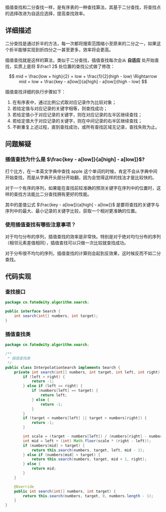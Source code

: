 
插值查找和二分查找一样，是有序表的一种查找算法，其基于二分查找，将查找点的选择改进为自适应选择，提高查找效率。

<!--more-->

## 详细描述

二分查找是通过折半的方法，每一次都将搜索范围缩小至原来的二分之一，如果这个折半能够实现到折四分之一甚至更多，效率将会更高。

插值查找就是这样的算法，类似于二分查找，插值查找每次会从 **自适应** 处开始查找，实质上是将 $\frac1 2$ 处位置的查找公式做了修改：

$$
mid = \frac{low + high}{2} = low + \frac{1}{2}(high - low) \Rightarrow mid = low + \frac{key - a[low]}{a[high] - a[low]}(high - low)
$$

插值查找详细的执行步骤如下：

1. 在有序表中，通过比例公式取对应记录作为比较对象；
2. 若给定值与对应记录的关键字相等，则查找成功；
3. 若给定值小于对应记录的关键字，则在对应记录的左半区继续查找；
4. 若给定值大于对应记录的关键字，则在中间记录的右半区继续查找；
5. 不断重复上述过程，直到查找成功，或所有查找区域无记录，查找失败为止。

## 问题解疑

### 插值查找为什么是 $\frac{key - a[low]}{a[high] - a[low]}$?

打个比方，在一本英文字典中查找 apple 这个单词的时候，肯定不会从字典中间开始查找，而是从字典开头部分开始翻，因为会觉得这样的找法才是比较快的。

对于一个有序的序列，如果能在查找前较准确的预测关键字在序列中的位置时，这样的查找方法能比二分查找拥有更好的性能。

其中的差值公式 $\frac{key - a[low]}{a[high] - a[low]}$ 是要将查找的关键字与序列中的最大、最小记录的关键字比较，获取一个相对更准确的位置。

### 使用插值查找有哪些注意事项？

对于均匀分布的序列，插值查找的效率是非常快。特别是对于绝对均匀分布的序列（相邻元素差值相同），插值查找可以只做一次比较就查找成功。

对于分布很不均匀的序列，插值查找的计算则会起到反效果，这时候反而不如二分查找。

## 代码实现

### 查找接口

```java
package cn.fatedeity.algorithm.search;

public interface Search {
    int search(int[] numbers, int target);
}
```

### 插值查找类

```java
package cn.fatedeity.algorithm.search;

/**
 * 插值查找类
 */
public class InterpolationSearch implements Search {
    private int search(int[] numbers, int target, int left, int right) {
        if (left > right) {
            return -1;
        } else if (left == right) {
            if (numbers[left] == target) {
                return left;
            } else {
                return -1;
            }
        }
        if (target < numbers[left] || target > numbers[right]) {
            return -1;
        }

        int scale = (target - numbers[left]) / (numbers[right] - numbers[left]);
        int mid = left + (int) Math.floor(scale * (right - left));
        if (numbers[mid] > target) {
            return this.search(numbers, target, left, mid - 1);
        } else if (numbers[mid] < target) {
            return this.search(numbers, target, mid + 1, right);
        } else {
            return mid;
        }
    }

    @Override
    public int search(int[] numbers, int target) {
        return this.search(numbers, target, 0, numbers.length - 1);
    }
}
```

